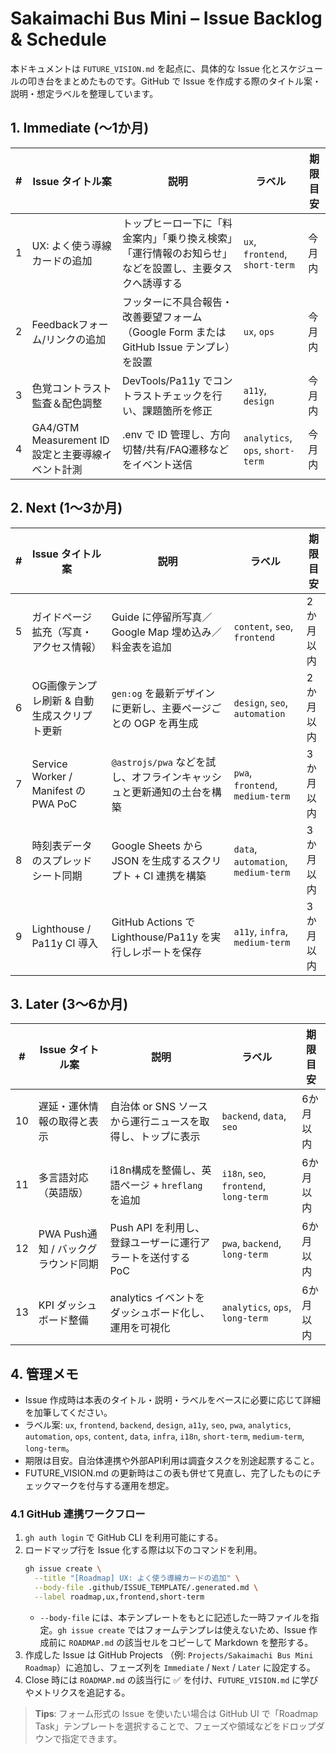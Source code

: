 # Sakaimachi Bus Mini – Issue Backlog & Schedule

本ドキュメントは `FUTURE_VISION.md` を起点に、具体的な Issue 化とスケジュールの叩き台をまとめたものです。GitHub で Issue を作成する際のタイトル案・説明・想定ラベルを整理しています。

## 1. Immediate (〜1か月)
| # | Issue タイトル案 | 説明 | ラベル | 期限目安 |
|---|------------------|------|--------|----------|
| 1 | UX: よく使う導線カードの追加 | トップヒーロー下に「料金案内」「乗り換え検索」「運行情報のお知らせ」などを設置し、主要タスクへ誘導する | `ux`, `frontend`, `short-term` | 今月内 |
| 2 | Feedbackフォーム/リンクの追加 | フッターに不具合報告・改善要望フォーム（Google Form または GitHub Issue テンプレ）を設置 | `ux`, `ops` | 今月内 |
| 3 | 色覚コントラスト監査＆配色調整 | DevTools/Pa11y でコントラストチェックを行い、課題箇所を修正 | `a11y`, `design` | 今月内 |
| 4 | GA4/GTM Measurement ID 設定と主要導線イベント計測 | .env で ID 管理し、方向切替/共有/FAQ遷移などをイベント送信 | `analytics`, `ops`, `short-term` | 今月内 |

## 2. Next (1〜3か月)
| # | Issue タイトル案 | 説明 | ラベル | 期限目安 |
|---|------------------|------|--------|----------|
| 5 | ガイドページ拡充（写真・アクセス情報） | Guide に停留所写真／Google Map 埋め込み／料金表を追加 | `content`, `seo`, `frontend` | 2か月以内 |
| 6 | OG画像テンプレ刷新 & 自動生成スクリプト更新 | `gen:og` を最新デザインに更新し、主要ページごとの OGP を再生成 | `design`, `seo`, `automation` | 2か月以内 |
| 7 | Service Worker / Manifest の PWA PoC | `@astrojs/pwa` などを試し、オフラインキャッシュと更新通知の土台を構築 | `pwa`, `frontend`, `medium-term` | 3か月以内 |
| 8 | 時刻表データのスプレッドシート同期 | Google Sheets から JSON を生成するスクリプト + CI 連携を構築 | `data`, `automation`, `medium-term` | 3か月以内 |
| 9 | Lighthouse / Pa11y CI 導入 | GitHub Actions で Lighthouse/Pa11y を実行しレポートを保存 | `a11y`, `infra`, `medium-term` | 3か月以内 |

## 3. Later (3〜6か月)
| # | Issue タイトル案 | 説明 | ラベル | 期限目安 |
|---|------------------|------|--------|----------|
| 10 | 遅延・運休情報の取得と表示 | 自治体 or SNS ソースから運行ニュースを取得し、トップに表示 | `backend`, `data`, `seo` | 6か月以内 |
| 11 | 多言語対応（英語版） | i18n構成を整備し、英語ページ + `hreflang` を追加 | `i18n`, `seo`, `frontend`, `long-term` | 6か月以内 |
| 12 | PWA Push通知 / バックグラウンド同期 | Push API を利用し、登録ユーザーに運行アラートを送付する PoC | `pwa`, `backend`, `long-term` | 6か月以内 |
| 13 | KPI ダッシュボード整備 | analytics イベントをダッシュボード化し、運用を可視化 | `analytics`, `ops`, `long-term` | 6か月以内 |

## 4. 管理メモ
- Issue 作成時は本表のタイトル・説明・ラベルをベースに必要に応じて詳細を加筆してください。
- ラベル案: `ux`, `frontend`, `backend`, `design`, `a11y`, `seo`, `pwa`, `analytics`, `automation`, `ops`, `content`, `data`, `infra`, `i18n`, `short-term`, `medium-term`, `long-term`。
- 期限は目安。自治体連携や外部API利用は調査タスクを別途起票すること。
- FUTURE_VISION.md の更新時はこの表も併せて見直し、完了したものにチェックマークを付与する運用を想定。

### 4.1 GitHub 連携ワークフロー
1. `gh auth login` で GitHub CLI を利用可能にする。
2. ロードマップ行を Issue 化する際は以下のコマンドを利用。
   ```bash
   gh issue create \
     --title "[Roadmap] UX: よく使う導線カードの追加" \
     --body-file .github/ISSUE_TEMPLATE/.generated.md \
     --label roadmap,ux,frontend,short-term
   ```
   - `--body-file` には、本テンプレートをもとに記述した一時ファイルを指定。`gh issue create` ではフォームテンプレは使えないため、Issue 作成前に `ROADMAP.md` の該当セルをコピーして Markdown を整形する。
3. 作成した Issue は GitHub Projects （例: `Projects/Sakaimachi Bus Mini Roadmap`）に追加し、フェーズ列を `Immediate` / `Next` / `Later` に設定する。
4. Close 時には `ROADMAP.md` の該当行に ✅ を付け、`FUTURE_VISION.md` に学びやメトリクスを追記する。

> **Tips**: フォーム形式の Issue を使いたい場合は GitHub UI で「Roadmap Task」テンプレートを選択することで、フェーズや領域などをドロップダウンで指定できます。
